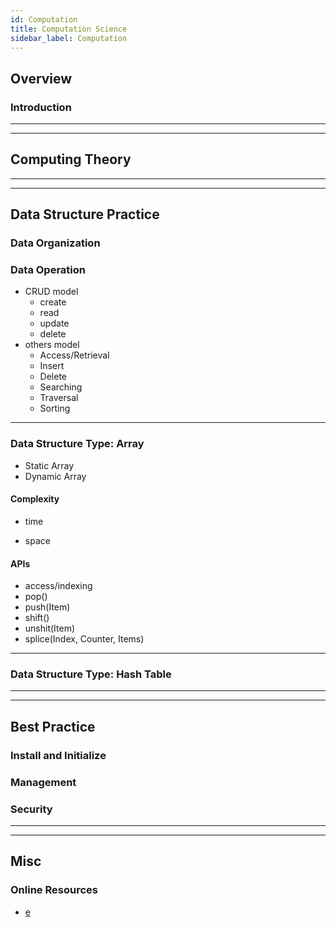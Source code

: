 ```yaml
---
id: Computation
title: Computation Science
sidebar_label: Computation
---
```


## Overview

### Introduction

---

---

## Computing Theory

---

---

## Data Structure Practice

### Data Organization

### Data Operation

- CRUD model
  - create
  - read
  - update
  - delete
- others model
  - Access/Retrieval
  - Insert
  - Delete
  - Searching
  - Traversal
  - Sorting

---

### Data Structure Type: Array

- Static Array
- Dynamic Array

#### Complexity

- time

- space

#### APIs

- access/indexing
- pop()
- push(Item)
- shift()
- unshit(Item)
- splice(Index, Counter, Items)

---

### Data Structure Type: Hash Table

---

---

## Best Practice

### Install and Initialize

### Management

### Security

---

---

## Misc

### Online Resources

- [e](https://www.mongodb.com)
